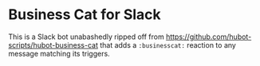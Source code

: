 # Business Cat for Slack

This is a Slack bot unabashedly ripped off from https://github.com/hubot-scripts/hubot-business-cat
that adds a `:businesscat:` reaction to any message matching its triggers.
